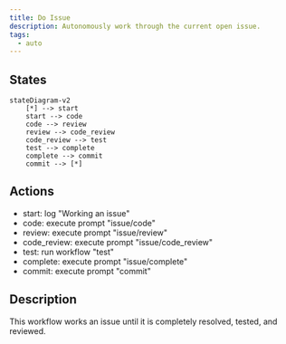 ```yaml
---
title: Do Issue
description: Autonomously work through the current open issue.
tags:
  - auto
---
```


## States

```mermaid
stateDiagram-v2
    [*] --> start
    start --> code
    code --> review
    review --> code_review
    code_review --> test
    test --> complete
    complete --> commit
    commit --> [*]
```

## Actions

- start: log "Working an issue"
- code: execute prompt "issue/code"
- review: execute prompt "issue/review"
- code_review: execute prompt "issue/code_review"
- test: run workflow "test"
- complete: execute prompt "issue/complete"
- commit: execute prompt "commit"

## Description

This workflow works an issue until it is completely resolved, tested, and reviewed.
